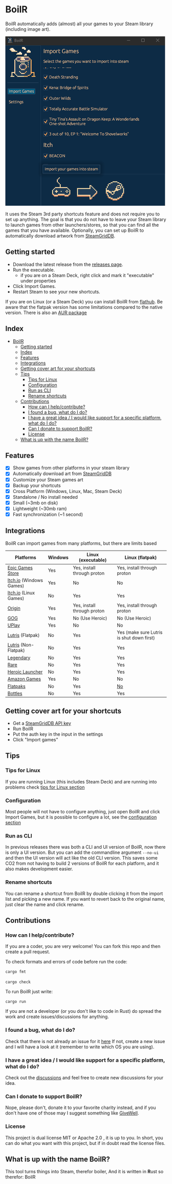 # BoilR

BoilR automatically adds (almost) all your games to your Steam library (including image art).

![BoilR Screenshot](screenshot_1.png)

It uses the Steam 3rd party shortcuts feature and does not require you to set up anything.
The goal is that you do not have to leave your Steam library to launch games from other launchers/stores, so that you can find all the games that you have available.
Optionally, you can set up BoilR to automatically download artwork from [SteamGridDB](https://www.steamgriddb.com/).

## Getting started
- Download the latest release from the [releases page](https://github.com/PhilipK/BoilR/releases).
- Run the executable. 
    - if you are on a Steam Deck, right click and mark it "executable" under properties
- Click Import Games.
- Restart Steam to see your new shortcuts.

If you are on Linux (or a Steam Deck) you can install BoilR from [flathub](https://flathub.org/apps/details/io.github.philipk.boilr).
Be aware that the flatpak version has some limitations compared to the native version.
There is also an [AUR package](https://aur.archlinux.org/packages/steam-boilr-gui)

## Index
- [BoilR](#boilr)
  - [Getting started](#getting-started)
  - [Index](#index)
  - [Features](#features)
  - [Integrations](#integrations)
  - [Getting cover art for your shortcuts](#getting-cover-art-for-your-shortcuts)
  - [Tips](#tips)
    - [Tips for Linux](#tips-for-linux)
    - [Configuration](#configuration)
    - [Run as CLI](#run-as-cli)
    - [Rename shortcuts](#rename-shortcuts)
  - [Contributions](#contributions)
    - [How can I help/contribute?](#how-can-i-helpcontribute)
    - [I found a bug, what do I do?](#i-found-a-bug-what-do-i-do)
    - [I have a great idea / I would like support for a specific platform, what do I do?](#i-have-a-great-idea--i-would-like-support-for-a-specific-platform-what-do-i-do)
    - [Can I donate to support BoilR?](#can-i-donate-to-support-boilr)
    - [License](#license)
  - [What is up with the name BoilR?](#what-is-up-with-the-name-boilr)


## Features

- [x] Show games from other platforms in your steam library
- [x] Automatically download art from [SteamGridDB](https://www.steamgriddb.com/)
- [x] Customize your Steam games art
- [x] Backup your shortcuts
- [x] Cross Platform (Windows, Linux, Mac, Steam Deck)
- [x] Standalone / No install needed
- [x] Small (~3mb on disk)
- [x] Lightweight (~30mb ram)
- [x] Fast synchronization (~1 second)

## Integrations

BoilR can import games from many platforms, but there are limits based 

| Platforms                                                                       | Windows | Linux (executable)          | Linux (flatpak)                                                           |
| ------------------------------------------------------------------------------- | ------- | --------------------------- | ------------------------------------------------------------------------- |
| [Epic Games Store](https://www.epicgames.com/)                                  | Yes     | Yes, install through proton | Yes, install through proton                                               |
| [Itch.io](https://itch.io/app) (Windows Games)                                  | Yes     | No                          | No                                                                        |
| [Itch.io](https://itch.io/app) (Linux Games)                                    | No      | Yes                         | Yes                                                                       |
| [Origin](https://www.origin.com)                                                | Yes     | Yes, install through proton | Yes, install through proton                                               |
| [GOG](https://www.gog.com/galaxy)                                               | Yes     | No (Use Heroic)             | No (Use Heroic)                                                           |
| [UPlay](https://ubisoftconnect.com)                                             | Yes     | No                          | No                                                                        |
| [Lutris](https://github.com/lutris/lutris) (Flatpak)                            | No      | Yes                         | Yes (make sure Lutris is shut down first)                                 |
| [Lutris](https://github.com/lutris/lutris) (Non-Flatpak)                        | No      | Yes                         | Yes                                                                       |
| [Legendary](https://github.com/derrod/legendary)                                | No      | Yes                         | Yes                                                                       |
| [Rare](https://github.com/Dummerle/Rare/releases)                               | No      | Yes                         | Yes                                                                       |
| [Heroic Launcher](https://github.com/Heroic-Games-Launcher/HeroicGamesLauncher) | No      | Yes                         | Yes                                                                       |
| [Amazon Games](https://gaming.amazon.com)                                       | Yes     | No                          | No                                                                        |
| [Flatpaks](https://flathub.org/)                                                | No      | Yes                         | [No](https://github.com/PhilipK/BoilR/issues/184#issuecomment-1192680467) |
| [Bottles](https://usebottles.com/)                                              | No      | Yes                         | Yes                                                                       |

## Getting cover art for your shortcuts

- Get a [SteamGridDB API key](https://www.steamgriddb.com/profile/preferences/api)
- Run BoilR
- Put the auth key in the input in the settings
- Click "Import games"


## Tips 

### Tips for Linux

If you are running Linux (this includes Steam Deck) and are running into problems check [tips for Linux section](tips_for_linux.md)

### Configuration

Most people will not have to configure anything, just open BoilR and click Import Games, but it is possible to configure a lot, see the [configuration section](configuration.md)

### Run as CLI

In previous releases there was both a CLI and UI version of BoilR, now there is only a UI version.
But you can add the commandline argument ``--no-ui`` and then the UI version will act like the old CLI version.
This saves some CO2 from not having to build 2 versions of BoilR for each platform, and it also makes development easier.

### Rename shortcuts

You can rename a shortcut from BoilR by double clicking it from the import list and picking a new name.
If you want to revert back to the original name, just clear the name and click rename.

## Contributions 

### How can I help/contribute?
If you are a coder, you are very welcome! You can fork this repo and then create a pull request.

To check formats and errors of code before run the code:

```shell
cargo fmt

cargo check
```

To run BoilR just write:

```shell
cargo run
```

If you are not a developer (or you don't like to code in Rust) do spread the work and create issues/discussions for anything.

### I found a bug, what do I do?
Check that there is not already an issue for it [here](https://github.com/PhilipK/BoilR/issues)
If not, create a new issue and I will have a look at it (remember to write which OS you are using).

### I have a great idea / I would like support for a specific platform, what do I do?
Check out the [discussions](https://github.com/PhilipK/BoilR/discussions) and feel free to create new discussions for your idea.


### Can I donate to support BoilR?
Nope, please don't, donate it to your favorite charity instead, and if you don't have one of those may I suggest something like [GiveWell](https://www.givewell.org/).

### License
This project is dual license MIT or Apache 2.0 , it is up to you. In short, you can do what you want with this project, but if in doubt read the license files.

## What is up with the name BoilR?
This tool turns things into Steam, therefor boiler, And it is written in **R**ust so therefor: BoilR
